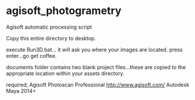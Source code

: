 # agisoft_photogrametry
Agisoft automatic processing script

Copy this entire directory to desktop. 

execute Run3D.bat... it will ask you where your images are located. press enter...go get coffee.

documents folder contains two blank project files...these are copied to the appropriate location within your assets directory.

required; 
Agisoft Photoscan Professional http://www.agisoft.com/
Autodesk Maya 2014+



